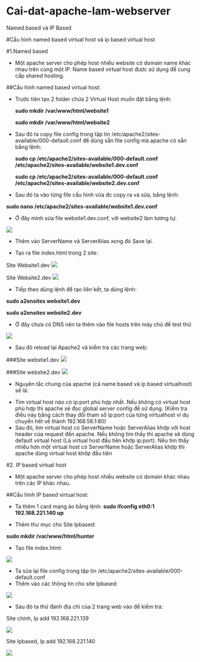 # Cai-dat-apache-lam-webserver
Named based và IP Based

#Cấu hình named based virtual host và ip based virtual host


#1.Named based 

- Một apache server cho phép host nhiều website có domain name khác nhau trên cùng một IP. Name based virtual host được sử dụng để cung cấp shared hosting.

##Cấu hình named based virtual host:

- Trước tiên tạo 2 folder chứa 2 Virtual Host muốn đặt bằng lệnh:

  **sudo mkdir /var/www/html/website1**

  **sudo mkdir /var/www/html/website2**
  
- Sau đó ta copy file config trong tập tin /etc/apache2/sites-available/000-default.conf để dùng sẵn file config mà apache có sẵn bằng lệnh:

  **sudo cp /etc/apache2/sites-available/000-default.conf /etc/apache2/sites-available/website1.dev.conf**

  **sudo cp /etc/apache2/sites-available/000-default.conf /etc/apache2/sites-available/website2.dev.conf**

- Sau đó ta vào từng file cấu hình vừa đc copy ra và sửa, bằng lệnh:

**sudo nano /etc/apache2/sites-available/website1.dev.conf**

- Ở đây mình sửa file website1.dev.conf, với website2 làm tương tự:

<img src="http://i.imgur.com/0G8c6gE.png">

- Thêm vào ServerName và ServerAlias xong đó Save lại.

- Tạo ra file index.html trong 2 site:

Site Website1.dev
<img src="http://i.imgur.com/itaDctj.png">

Site Website2.dev
<img src="http://i.imgur.com/8n2IbC8.png">

- Tiếp theo dùng lệnh để tạo liên kết, ta dùng lệnh:

**sudo a2ensites website1.dev**

**sudo a2ensites website2.dev**

- Ở đây chưa có DNS nên ta thêm vào file hosts trên máy chủ để test thử
<img src="http://i.imgur.com/ZfhGce5.png">

- Sau đó reload lại Apache2 và kiểm tra các trang web:

###Site webstie1.dev
<img src="http://i.imgur.com/kklQn75.png">

###Site webstie2.dev
<img src="http://i.imgur.com/ROBWLFz.png">

- Nguyên tắc chung của apache (cả name based và ip based virtualhost) sẽ là:
<ul>
<li>Tìm virtual host nào có ip:port phù hợp nhất. Nếu không có virtual host phù hợp thì apache sẽ đọc global server config để sử dụng. (Kiểm tra điều này bằng cách thay đổi tham số ip:port của từng virtualhost ví dụ chuyển hết về thành 192.168.56.1:80)</li>
<li>Sau đó, tìm virtual host có ServerName hoặc ServerAlias khớp với host header của request đến apache. Nếu không tìm thấy thì apache sẽ dùng default virtual host (Là virtual host đầu tiên khớp ip:port). Nếu tìm thấy nhiều hơn một virtual host có ServerName hoặc ServerAlias khớp thì apache dùng virtual host khớp đầu tiên</li>
</ul>

#2. IP based virtual host 

- Một apache server cho phép host nhiều website có domain khác nhau trên các IP khác nhau.

##Cấu hình IP based virtual host:

- Ta thêm 1 card mạng ảo bằng lệnh:
**sudo ifconfig eth0:1 192.168.221.140 up**

- Thêm thư mục cho Site Ipbased:

**sudo mkdir /var/www/html/hunter**

- Tạo file index.html:
<img src="http://i.imgur.com/i7iUpnR.png">

- Ta sửa lại file config trong tập tin /etc/apache2/sites-available/000-default.conf
- Thêm vào các thông tin cho site Ipbased:

<img src="http://i.imgur.com/Yyvad2S.png">

- Sau đó ta thử đánh địa chỉ của 2 trang web vào để kiểm tra:

Site chính, Ip add 192.168.221.139

<img src="http://i.imgur.com/ccUwQ9V.png">

Site Ipbased, Ip add 192.168.221.140

<img src="http://i.imgur.com/wPNjlii.png">

